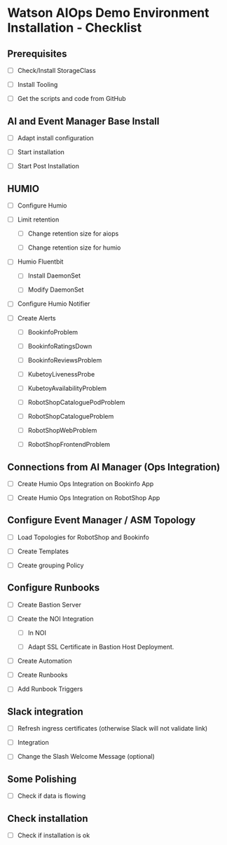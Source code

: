 # Watson AIOps Demo Environment Installation - Checklist


## Prerequisites

- [ ] Check/Install StorageClass

- [ ] Install Tooling
 
- [ ] Get the scripts and code from GitHub


## AI and Event Manager Base Install
- [ ] Adapt install configuration
 
- [ ] Start installation
 
- [ ] Start Post Installation



## HUMIO

   
- [ ] Configure Humio
 
- [ ] Limit retention
 
	- [ ] Change retention size for aiops
 
	- [ ] Change retention size for humio

- [ ] Humio Fluentbit
 
	- [ ] Install DaemonSet
   
	- [ ] Modify DaemonSet

- [ ] Configure Humio Notifier
 
- [ ] Create Alerts
 
	- [ ] BookinfoProblem
   
	- [ ] BookinfoRatingsDown
   
	- [ ] BookinfoReviewsProblem
   
	- [ ] KubetoyLivenessProbe
   
	- [ ] KubetoyAvailabilityProblem
   
	- [ ] RobotShopCataloguePodProblem
   
	- [ ] RobotShopCatalogueProblem

	- [ ] RobotShopWebProblem

	- [ ] RobotShopFrontendProblem





 
## Connections from AI Manager (Ops Integration)

- [ ] Create Humio Ops Integration on Bookinfo App

- [ ] Create Humio Ops Integration on RobotShop App
 



## Configure Event Manager / ASM Topology
- [ ] Load Topologies for RobotShop and Bookinfo
 
- [ ] Create Templates
 
- [ ] Create grouping Policy


## Configure Runbooks
- [ ] Create Bastion Server
 
- [ ] Create the NOI Integration
 
	- [ ] In NOI
   
	- [ ] Adapt SSL Certificate in Bastion Host Deployment.
   
- [ ] Create Automation
 
- [ ] Create Runbooks
 
- [ ] Add Runbook Triggers
 


## Slack integration
- [ ] Refresh ingress certificates (otherwise Slack will not validate link)
 
- [ ] Integration
 
- [ ] Change the Slash Welcome Message (optional)


## Some Polishing
 
- [ ] Check if data is flowing
 
 

## Check installation

- [ ] Check if installation is ok